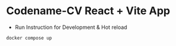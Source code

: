 # Codename-CV React + Vite App

- Run Instruction for Development & Hot reload
```sh
docker compose up
```